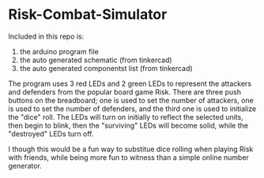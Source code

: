 # Risk-Combat-Simulator
Included in this repo is: 

1) the arduino program file 
2) the auto generated schematic (from tinkercad)
3) the auto generated componentst list (from tinkercad)

The program uses 3 red LEDs and 2 green LEDs to represent the attackers and defenders from the popular board game Risk.
There are three push buttons on the breadboard; one is used to set the number of attackers, one is used to set the number of defenders, 
and the third one is used to initialize the "dice" roll. The LEDs will turn on initially to reflect the selected units, then begin to blink, 
then the "surviving" LEDs will become solid, while the "destroyed" LEDs turn off. 

I though this would be a fun way to substitue dice rolling when playing Risk with friends, while being more fun to witness than a simple online number generator.

